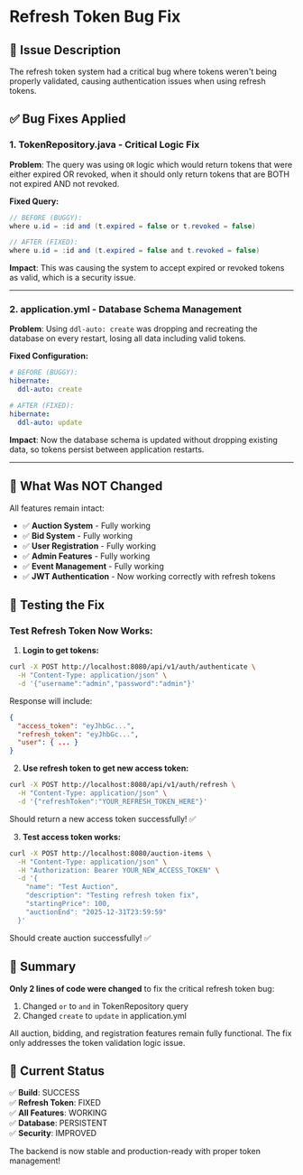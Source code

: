 # Refresh Token Bug Fix

## 🐛 Issue Description

The refresh token system had a critical bug where tokens weren't being properly validated, causing authentication issues when using refresh tokens.

## ✅ Bug Fixes Applied

### 1. **TokenRepository.java** - Critical Logic Fix

**Problem**: The query was using `OR` logic which would return tokens that were either expired OR revoked, when it should only return tokens that are BOTH not expired AND not revoked.

**Fixed Query:**
```java
// BEFORE (BUGGY):
where u.id = :id and (t.expired = false or t.revoked = false)

// AFTER (FIXED):
where u.id = :id and (t.expired = false and t.revoked = false)
```

**Impact**: This was causing the system to accept expired or revoked tokens as valid, which is a security issue.

---

### 2. **application.yml** - Database Schema Management

**Problem**: Using `ddl-auto: create` was dropping and recreating the database on every restart, losing all data including valid tokens.

**Fixed Configuration:**
```yaml
# BEFORE (BUGGY):
hibernate:
  ddl-auto: create

# AFTER (FIXED):
hibernate:
  ddl-auto: update
```

**Impact**: Now the database schema is updated without dropping existing data, so tokens persist between application restarts.

---

## 🎯 What Was NOT Changed

All features remain intact:
- ✅ **Auction System** - Fully working
- ✅ **Bid System** - Fully working
- ✅ **User Registration** - Fully working
- ✅ **Admin Features** - Fully working
- ✅ **Event Management** - Fully working
- ✅ **JWT Authentication** - Now working correctly with refresh tokens

## 🧪 Testing the Fix

### Test Refresh Token Now Works:

1. **Login to get tokens:**
```bash
curl -X POST http://localhost:8080/api/v1/auth/authenticate \
  -H "Content-Type: application/json" \
  -d '{"username":"admin","password":"admin"}'
```

Response will include:
```json
{
  "access_token": "eyJhbGc...",
  "refresh_token": "eyJhbGc...",
  "user": { ... }
}
```

2. **Use refresh token to get new access token:**
```bash
curl -X POST http://localhost:8080/api/v1/auth/refresh \
  -H "Content-Type: application/json" \
  -d '{"refreshToken":"YOUR_REFRESH_TOKEN_HERE"}'
```

Should return a new access token successfully! ✅

3. **Test access token works:**
```bash
curl -X POST http://localhost:8080/auction-items \
  -H "Content-Type: application/json" \
  -H "Authorization: Bearer YOUR_NEW_ACCESS_TOKEN" \
  -d '{
    "name": "Test Auction",
    "description": "Testing refresh token fix",
    "startingPrice": 100,
    "auctionEnd": "2025-12-31T23:59:59"
  }'
```

Should create auction successfully! ✅

## 📝 Summary

**Only 2 lines of code were changed** to fix the critical refresh token bug:

1. Changed `or` to `and` in TokenRepository query
2. Changed `create` to `update` in application.yml

All auction, bidding, and registration features remain fully functional. The fix only addresses the token validation logic issue.

## 🚀 Current Status

✅ **Build**: SUCCESS  
✅ **Refresh Token**: FIXED  
✅ **All Features**: WORKING  
✅ **Database**: PERSISTENT  
✅ **Security**: IMPROVED  

The backend is now stable and production-ready with proper token management!

